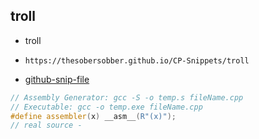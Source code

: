 
## troll

- troll
- ```
  https://thesobersobber.github.io/CP-Snippets/troll
  ```
- [github-snip-file](https://github.com/theSoberSobber/CP-Snippets/blob/main/snippets.json#L2847)

```cpp
// Assembly Generator: gcc -S -o temp.s fileName.cpp
// Executable: gcc -o temp.exe fileName.cpp
#define assembler(x) __asm__(R"(x)");
// real source - 
```

